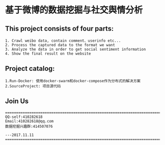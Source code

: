 # 基于微博的数据挖掘与社交舆情分析

## This project consists of four parts:
```
1. Crawl weibo data, contain comment、userinfo etc...
2. Process the captured data to the format we want
3. Analyze the data in order to get social sentiment information
4. Show the final result on the website
```

## Project catalog:
```
1.Run-Docker: 使用docker-swarm和docker-compose作为分布式的解决方案
2.SourceProject: 项目源代码
```

## Join Us
```
====================================================================================
QQ-self:410282618
Email:410282618@qq.com
数据挖掘兴趣群:414507076

---2017.11.11
====================================================================================
```

